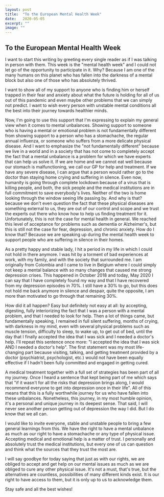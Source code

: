 ```yaml
---
layout: post
title:  "To the European Mental Health Week"
date:   2020-05-05
excerpt: ""
image: ""
---
```


## To the European Mental Health Week

I want to start this writing by greeting every single reader as if I was talking in person with them. This week is the "mental health week" and I could not let go of the opportunity to participate in it. Why? Because I am one of the many humans on this planet who has fallen into the darkness of a mental block but also one of those who has absolutely thrived. 

I want to show all of my support to anyone who is finding him or herself trapped in their fear and anxiety about what the future is holding for all of us out of this pandemic and even maybe other problems that we can simply not predict. I want to wish every person with unstable mental conditions all the best into their journey towards healthier minds. 

Now, I'm going to use this support that I'm expressing to explain my general view when it comes to mental unbalances. Showing support to someone who is having a mental or emotional problem is not fundamentally different from showing support to a person who has a stomachache, the regular annual influenza, or someone who suffers from a more delicate physical disease. And I want to emphasize the "not fundamentally different" because we live in a world and in a society that has not come to completely accept the fact that a mental unbalance is a problem for which we have experts that can help us solve it. If we are home and we cannot eat well because our stomach is malfunctioning, we call our GP for help and treatment. If we have any severe disease, I can argue that a person would rather go to the doctor than staying home crying and suffering in silence. Even now, humanity is going through complete lockdown because of a virus that is killing people, and both, the sick people and the medical institutions are in full commitment to save everybody's lives. Neither of the two is home looking through the window seeing life passing by. And why is that? because we don't even question the fact that these physical diseases are something external to us, they are out of our control and scope and we trust the experts out there who know how to help us finding treatment for it. Unfortunately, this is not the case for mental health in general. We reached this level of acceptance for problems such as dementia or Alzheimer's, but this is still not the case for fear, depression, and chronic anxiety. How do I know that? Because we are speaking up during the mental health week to support people who are suffering in silence in their homes.   

As a pretty happy and stable lady, I hit a period in my life in which I could not hold in there anymore. I was hit by a torment of bad experiences at work, with my family, and with the society that surrounded me. I am originally from Colombia and I came to live in Belgium where I could simply not keep a mental balance with so many changes that caused me strong depression crises. This happened in October 2018 and today, May 2020 I can say that I have completely found my way and that I have recovered from my depression episodes in 70%. I still have a 30% to go, but this does not hold me back anymore in silence and despair, quite the opposite, I am more than motivated to go through that remaining 30%.

How did it all happen? Easy but definitely not easy at all: by accepting, digesting, fully interiorizing the fact that I was a person with a mental problem, and that I needed to look for help. Then a lot of things came, but fundamentally speaking, I remained in full silent suffering, months of crying, with darkness in my mind, even with several physical problems such as muscle tension, difficulty to sleep, to wake up, to get out of bed, until the day that I finally accepted the idea that I was sick and I needed a doctor's help. I'll repeat this sentence once more: "I accepted the idea that I was sick AND I needed a doctor's help". The first statement was my most life-changing part because visiting, talking, and getting treatment provided by a doctor (psychiatrist, psychologist, etc.) would not have been equally effective if I hadn't been fully committed and engaged in getting cured. 

A medical treatment together with a full set of strategies has been part of all my journey. Once I heard a sentence that kept being part of me which says that "if it wasn't for all the risks that depression brings along, I would recommend everyone to get into depression once in their life". All of this means that this is a fully worthwhile journey for us who have fallen into these unbalances. Nonetheless, this journey, in my most humble opinion, it's a personal and unique journey in its deepest sense. That said, I will never see another person getting out of depression the way I did. But I do know that we all can.

I would like to invite everyone, stable and unstable people to bring a few general learnings from this. We have the right to have a mental unbalance as much as our right to have a stomachache or any type of physical issue.  Accepting medical and emotional help is a matter of trust. I personally and absolutely trust the medical institutions, but every one of us can question and think what the sources that they trust the most are.

I will say goodbye for today saying that just as with our rights, we are obliged to accept and get help on our mental issues as much as we are obliged to cure any other physical issue. It's not a must, that's true, but the alternatives are countless, possibilities of many different kinds exist. It is our right to have access to them, but it is only up to us to acknowledge them.

Stay safe and all the best wishes!











